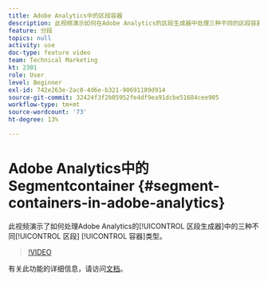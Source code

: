 ```yaml
---
title: Adobe Analytics中的区段容器
description: 此视频演示如何在Adobe Analytics的区段生成器中处理三种不同的区段容器类型。
feature: 分段
topics: null
activity: use
doc-type: feature video
team: Technical Marketing
kt: 2301
role: User
level: Beginner
exl-id: 742e263e-2ac0-4d6e-b321-90691189d914
source-git-commit: 32424f3f2b05952fe4df9ea91dcbe51684cee905
workflow-type: tm+mt
source-wordcount: '73'
ht-degree: 13%

---
```


#   Adobe Analytics中的Segmentcontainer {#segment-containers-in-adobe-analytics}

此视频演示了如何处理Adobe Analytics的[!UICONTROL 区段生成器]中的三种不同[!UICONTROL 区段] [!UICONTROL 容器]类型。

>[!VIDEO](https://video.tv.adobe.com/v/25401/?quality=12)

有关此功能的详细信息，请访问[文档](https://marketing.adobe.com/resources/help/en_US/analytics/segment/index.html?f=seg_build_ui)。

